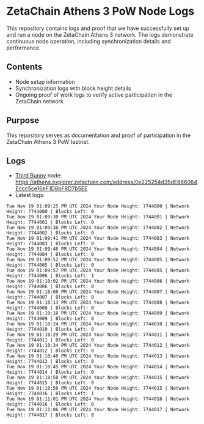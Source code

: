# ZetaChain Athens 3 PoW Node Logs
This repository contains logs and proof that we have successfully set up and run a node on the ZetaChain Athens 3 network. The logs demonstrate continuous node operation, including synchronization details and performance.

## Contents
- Node setup information
- Synchronization logs with block height details
- Ongoing proof of work logs to verify active participation in the ZetaChain network

## Purpose
This repository serves as documentation and proof of participation in the ZetaChain Athens 3 PoW testnet.

## Logs

- [Third Bunny](https://thirdbunny.xyz/) node: https://athens.explorer.zetachain.com/address/0x225254d35dE666064Eccc5ce16eF1D8bF8D7b5EE
- Latest logs:
```
Tue Nov 19 01:09:25 PM UTC 2024 Your Node Height: 7744000 | Network Height: 7744000 | Blocks Left: 0
Tue Nov 19 01:09:30 PM UTC 2024 Your Node Height: 7744001 | Network Height: 7744001 | Blocks Left: 0
Tue Nov 19 01:09:36 PM UTC 2024 Your Node Height: 7744002 | Network Height: 7744002 | Blocks Left: 0
Tue Nov 19 01:09:41 PM UTC 2024 Your Node Height: 7744003 | Network Height: 7744003 | Blocks Left: 0
Tue Nov 19 01:09:46 PM UTC 2024 Your Node Height: 7744004 | Network Height: 7744004 | Blocks Left: 0
Tue Nov 19 01:09:52 PM UTC 2024 Your Node Height: 7744005 | Network Height: 7744005 | Blocks Left: 0
Tue Nov 19 01:09:57 PM UTC 2024 Your Node Height: 7744005 | Network Height: 7744006 | Blocks Left: 1
Tue Nov 19 01:10:02 PM UTC 2024 Your Node Height: 7744006 | Network Height: 7744006 | Blocks Left: 0
Tue Nov 19 01:10:08 PM UTC 2024 Your Node Height: 7744007 | Network Height: 7744007 | Blocks Left: 0
Tue Nov 19 01:10:13 PM UTC 2024 Your Node Height: 7744008 | Network Height: 7744008 | Blocks Left: 0
Tue Nov 19 01:10:18 PM UTC 2024 Your Node Height: 7744009 | Network Height: 7744009 | Blocks Left: 0
Tue Nov 19 01:10:24 PM UTC 2024 Your Node Height: 7744010 | Network Height: 7744010 | Blocks Left: 0
Tue Nov 19 01:10:29 PM UTC 2024 Your Node Height: 7744011 | Network Height: 7744011 | Blocks Left: 0
Tue Nov 19 01:10:34 PM UTC 2024 Your Node Height: 7744012 | Network Height: 7744012 | Blocks Left: 0
Tue Nov 19 01:10:40 PM UTC 2024 Your Node Height: 7744013 | Network Height: 7744013 | Blocks Left: 0
Tue Nov 19 01:10:45 PM UTC 2024 Your Node Height: 7744014 | Network Height: 7744014 | Blocks Left: 0
Tue Nov 19 01:10:50 PM UTC 2024 Your Node Height: 7744015 | Network Height: 7744015 | Blocks Left: 0
Tue Nov 19 01:10:56 PM UTC 2024 Your Node Height: 7744015 | Network Height: 7744016 | Blocks Left: 1
Tue Nov 19 01:11:01 PM UTC 2024 Your Node Height: 7744016 | Network Height: 7744016 | Blocks Left: 0
Tue Nov 19 01:11:06 PM UTC 2024 Your Node Height: 7744017 | Network Height: 7744017 | Blocks Left: 0
```
